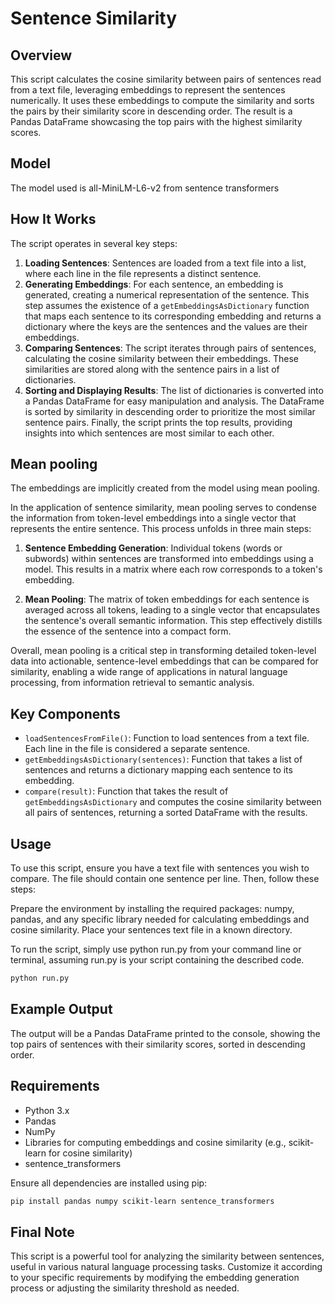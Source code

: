# Sentence Similarity



## Overview

This script calculates the cosine similarity between pairs of sentences read from a text file, leveraging embeddings to represent the sentences numerically. It uses these embeddings to compute the similarity and sorts the pairs by their similarity score in descending order. The result is a Pandas DataFrame showcasing the top pairs with the highest similarity scores.

## Model
The model used is all-MiniLM-L6-v2 from sentence transformers

## How It Works

The script operates in several key steps:

1. **Loading Sentences**: Sentences are loaded from a text file into a list, where each line in the file represents a distinct sentence.
2. **Generating Embeddings**: For each sentence, an embedding is generated, creating a numerical representation of the sentence. This step assumes the existence of a `getEmbeddingsAsDictionary` function that maps each sentence to its corresponding embedding and returns a dictionary where the keys are the sentences and the values are their embeddings.
3. **Comparing Sentences**: The script iterates through pairs of sentences, calculating the cosine similarity between their embeddings. These similarities are stored along with the sentence pairs in a list of dictionaries.
4. **Sorting and Displaying Results**: The list of dictionaries is converted into a Pandas DataFrame for easy manipulation and analysis. The DataFrame is sorted by similarity in descending order to prioritize the most similar sentence pairs. Finally, the script prints the top results, providing insights into which sentences are most similar to each other.

## Mean pooling

The embeddings are implicitly created from the model using mean pooling.

In the application of sentence similarity, mean pooling serves to condense the information from token-level embeddings into a single vector that represents the entire sentence. This process unfolds in three main steps:

1. **Sentence Embedding Generation**: Individual tokens (words or subwords) within sentences are transformed into embeddings using a model. This results in a matrix where each row corresponds to a token's embedding.

2. **Mean Pooling**: The matrix of token embeddings for each sentence is averaged across all tokens, leading to a single vector that encapsulates the sentence's overall semantic information. This step effectively distills the essence of the sentence into a compact form.


Overall, mean pooling is a critical step in transforming detailed token-level data into actionable, sentence-level embeddings that can be compared for similarity, enabling a wide range of applications in natural language processing, from information retrieval to semantic analysis.

## Key Components

- `loadSentencesFromFile()`: Function to load sentences from a text file. Each line in the file is considered a separate sentence.
- `getEmbeddingsAsDictionary(sentences)`: Function that takes a list of sentences and returns a dictionary mapping each sentence to its embedding.
- `compare(result)`: Function that takes the result of `getEmbeddingsAsDictionary` and computes the cosine similarity between all pairs of sentences, returning a sorted DataFrame with the results.


## Usage
To use this script, ensure you have a text file with sentences you wish to compare. The file should contain one sentence per line. Then, follow these steps:

Prepare the environment by installing the required packages: numpy, pandas, and any specific library needed for calculating embeddings and cosine similarity.
Place your sentences text file in a known directory.

To run the script, simply use python run.py from your command line or terminal, assuming run.py is your script containing the described code.

```sh
python run.py
```

## Example Output

The output will be a Pandas DataFrame printed to the console, showing the top pairs of sentences with their similarity scores, sorted in descending order.

## Requirements

- Python 3.x
- Pandas
- NumPy
- Libraries for computing embeddings and cosine similarity (e.g., scikit-learn for cosine similarity)
- sentence_transformers

Ensure all dependencies are installed using pip:

```sh
pip install pandas numpy scikit-learn sentence_transformers
```

## Final Note

This script is a powerful tool for analyzing the similarity between sentences, useful in various natural language processing tasks. Customize it according to your specific requirements by modifying the embedding generation process or adjusting the similarity threshold as needed.
